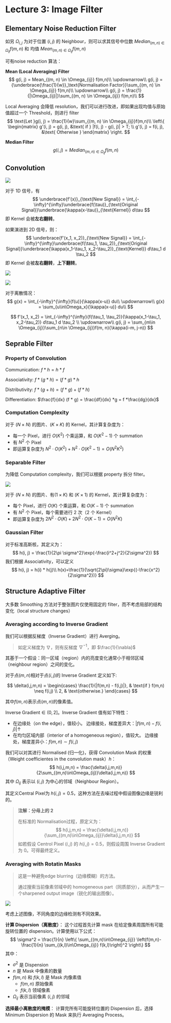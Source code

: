 # Lecture 3: Image Filter

## Elementary Noise Reduction Filter

如另 $\Omega_{i,j}$ 为对于位置 $(i, j)$ 的 Neighbour，则可以求其信号中位数 $Median_{(m, n) \in \Omega_{ij}} f(m,n)$ 和 均值 $Mean_{(m, n) \in \Omega_{ij}} f(m,n)$

可有noise reduction 算法：

**Mean (Local Averaging) Filter**
$$
g(i, j) = Mean_{(m, n) \in \Omega_{ij}} f(m,n)\\
\updownarrow\\
g(i, j) = {\underbrace{\frac{1}{w}}_\text{Normalisation Factor}}\sum_{(m, n) \in \Omega_{ij}} f(m,n)\\
\updownarrow\\
g(i, j) = \frac{1}{|\Omega_{ij}|}\sum_{(m, n) \in \Omega_{ij}} f(m,n)\\
$$

Local Averaging 会降低 resolution，我们可以进行改进，即如果出现均值与原始值超过一个 Threshold，则进行 filter
$$
\text{Let }g(i, j) = \frac{1}{w}\sum_{(m, n) \in \Omega_{ij}}f(m,n)\\
\left\{
\begin{matrix}
g'(i, j) = g(i, j), &\text{ if } |f(i, j) - g(i, j)| > T; \\
g'(i, j) = f(i, j), &\text{ Otherwise }
\end{matrix}
\right.
$$


**Median Filter**
$$
g(i, j) = Median_{(m, n) \in \Omega_{ij}} f(m,n)
$$

## Convolution

![](img/lec3/signal.jpeg)

对于 1D 信号，有
$$
\underbrace{f'(x)}_{\text{New Signal}} = \int_{-\infty}^{\infty}\underbrace{f(\tau)}_{\text{Original Signal}}\underbrace{\kappa(x-\tau)}_{\text{Kernel}} d\tau
$$
即 Kernel 会被**左右翻转**。

如果演进到 2D 信号，则：
$$
\underbrace{f'(x_1, x_2)}_{\text{New Signal}} = \int_{-\infty}^{\infty}\underbrace{f(\tau_1, \tau_2)}_{\text{Original Signal}}\underbrace{\kappa(x_1-\tau_1, x_2-\tau_2)}_{\text{Kernel}} d\tau_1 d \tau_2
$$
即 Kernel 会被**左右翻转**，**上下翻转**。

![](img/lec3/Conv1.png)

![](img/lec3/Con2.png)

对于离散情况：
$$
g(x) = \int_{-\infty}^{\infty}{f(u)}{\kappa(x-u)} du\\
\updownarrow\\
g(x) = \sum_{u\in\Omega_x}{\kappa(x-u)} du\\
$$

$$
f'(x_1, x_2) = \int_{-\infty}^{\infty}{f(\tau_1, \tau_2)}{\kappa(x_1-\tau_1, x_2-\tau_2)} d\tau_1 d \tau_2 \\
\updownarrow\\
g(i, j) = \sum_{m\in \Omega_{ij}}\sum_{n\in \Omega_{ij}}f(m, n){\kappa(i-m, j-n)}
$$

## Seprable Filter

### Property of Convolution

Communication: $f*h = h *f$

Associativity: $f*(g *h) = (f*g) *h$

Distributivity: $f*(g +h) = (f*g) + (f*h)$

Differentiation: $\frac{f}{dx} (f * g) = \frac{df}{dx} *g = f *\frac{dg}{dx}$

### Computation Complexity

对于 $(N\times N)$ 的图片、$(K\times K)$ 的 Kernel，其计算复杂度为：

- 每一个 Pixel，进行 $O(K^2)$ 个乘运算，和 $O(K^2-1)$ 个 summation
- 有 $N^2$ 个 Pixel
- 即运算复杂度为 $N^2\cdot O(K^2) + N^2\cdot O(K^2-1) = O(N^2K^2)$

### Separable Filter

为降低 Computation complexity，我们可以根据 property 拆分 filter。

![](img/lec3/Separable.png)

对于 $(N\times N)$ 的图片、有$(1\times K)$ 和  $(K\times 1)$  的 Kernel，其计算复杂度为：

- 每个 Pixel，进行 $O(K)$ 个乘运算，和 $O(K-1)$ 个 summation
- 有 $N^2$ 个 Pixel，每个需要进行 $2$ 次（$2$ 个 Kernel）
- 即运算复杂度为 $2N^2\cdot O(K) + 2N^2\cdot O(K-1) = O(N^2K)$

### Gaussian Filter

对于标准高斯核，其定义为：
$$
h(i, j) = \frac{1}{2\pi \sigma^2}\exp(-\frac{i^2+j^2}{2\sigma^2})
$$
我们根据 Associativity，可以定义
$$
h(i, j) = h(i) * h(j)\\
h(x)=\frac{1}{\sqrt{2\pi}\sigma}\exp{(-\frac{x^2}{2\sigma^2})}
$$

## Structure Adaptive Filter

大多数 Smoothing 方法对于整张图片仅使用固定的 filter，而不考虑局部的结构变化（local structure changes）

### Averaging according to Inverse Gradient

我们可以根据反梯度（Inverse Gradient）进行 Averging。

> 如定义梯度为 $\nabla$，则有反梯度 $\nabla^{-1}$，即 $\frac{1}{\nabla}$

其基于一个假设：同一区域（region）内的亮度变化通常小于相邻区域（neighbour region）之间的变化。

对于点$(m,n)$相对于点$(i,j)$的 Inverse Gradient 定义如下: 

$$
\delta(i,j,m,n) =
\begin{cases}
  \frac{1}{|f(m,n) - f(i,j)|}, & \text{if } f(m,n) \neq f(i,j) \\
  2, & \text{otherwise.} 
\end{cases} 
$$

其中$f(m,n)$表示点$(m,n)$的像素值。

$\text{Inverse Gradient} \in (0,2]$。Inverse Gradient 值有如下特性：

- 在边缘处（on the edge），值较小。
  边缘接处，梯度差异大：$|f(m, n) - f(i, j)| \uparrow$
- 在均匀区域内部（interior of a homogeneous region），值较大。
  边缘接处，梯度差异小：$f(m, n) \sim f(i, j)$

我们可以对其进行 Normalised (归一化)，获得 Convolution Mask 的权重（Weight coefficientes in the convolution mask）$h$：
$$
h(i,j,m,n) = \frac{\delta(i,j,m,n)}{2\sum_{(m,n)\in\Omega_{ij}}\delta(i,j,m,n)}
$$
其中 $\Omega_{ij}$ 表示以 $(i,j)$ 为中心的邻域（Neighbour Region）。

其定义Central Pixel为 $h(i, j) = 0.5$，这种方法在去噪过程中假设图像边缘是锐利的。

> **注解：分母上的 $2$**
>
> 在标准的 Normalisation过程，原定义为：
> $$
> h(i,j,m,n) = \frac{\delta(i,j,m,n)}{\sum_{(m,n)\in\Omega_{ij}}\delta(i,j,m,n)}
> $$
> 如若假设 Centrol Pixel $(i, j)$ 的 $h(i, j)=0.5$，则假设周围 Inverse Gradient 为 0。可得最终定义。

### Averaging with Rotatin Masks

> 这是一种避免edge blurring（边缘模糊）的方法。
>
> 通过搜索当前像素邻域中的 homogeneous part（同质部分），从而产生一个sharpened output image（锐化的输出图像）。

![](img/lec3/rotate.png)

考虑上述图像，不同角度的边缘检测有不同效果。

**计算 Dispersion（离散度）**： 这个过程首先计算 mask 在给定像素周围所有可能旋转位置的 dispension。计算使用以下公式： 
$$
\sigma^2 = \frac{1}{n}
\left\{
  \sum_{(m,n)\in\Omega_{ij}} \left(f(m,n)-\frac{1}{n}
  \sum_{(k,l)\in\Omega_{ij}} f(k,l)\right)^2
\right\}
$$
其中：

- $\sigma^2$ 是 Dispension
- $n$  是 Mask 中像素的数量
- $f(m,n)$ 和 $f(k,l)$ 是 Mask 内像素值
  - $f(m, n)$ 原始像素
  - $f(k, l)$ 领域像素
- $\Omega_{ij}$ 表示当前像素 $(i,j)$ 的邻域

**选择最小离散度的掩模**： 计算完所有可能旋转位置的 Dispension 后，选择 Minimum Dispersion 的 Mask 来执行 Averaging Process。
